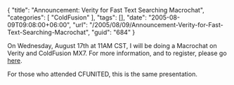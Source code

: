 {
	"title": "Announcement: Verity for Fast Text Searching Macrochat",
	"categories": [
		"ColdFusion"
	],
	"tags": [],
	"date": "2005-08-09T09:08:00+06:00",
	"url": "/2005/08/09/Announcement-Verity-for-Fast-Text-Searching-Macrochat",
	"guid": "684"
}

On Wednesday, August 17th at 11AM CST, I will be doing a Macrochat on Verity and ColdFusion MX7. For more information, and to register, please go <a href="http://www.macromedia.com/cfusion/event/index.cfm?event=detail&id=269697&loc=en_us">here</a>.

For those who attended CFUNITED, this is the same presentation.